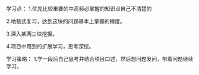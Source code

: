 学习点：
1.优先比较重要的中高频必掌握的知识点自己不清楚的

2.地毯式复习，达到这块的问题基本上掌握的程度。

3.深入某两三块挖掘。

4.项目中用到的扩展学习，思考深挖。

学习策略：
1.学一段后自己思考并结合项目口述，然后想问题发问，带着问题继续学习。
